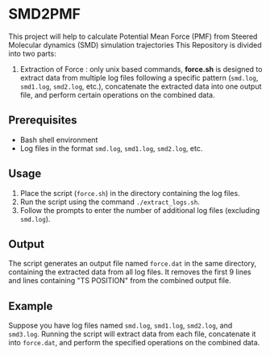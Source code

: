 # SMD2PMF
This project will help to calculate Potential Mean Force (PMF) from Steered Molecular dynamics (SMD) simulation trajectories
This Repository is divided into two parts:
1. Extraction of Force : only unix based commands, **force.sh** is designed to extract data from multiple log files following a specific pattern (`smd.log`, `smd1.log`, `smd2.log`, etc.), concatenate the extracted data into one output file, and perform certain operations on the combined data.

## Prerequisites

- Bash shell environment
- Log files in the format `smd.log`, `smd1.log`, `smd2.log`, etc.

## Usage

1. Place the script (`force.sh`) in the directory containing the log files.
2. Run the script using the command `./extract_logs.sh`.
3. Follow the prompts to enter the number of additional log files (excluding `smd.log`).

## Output

The script generates an output file named `force.dat` in the same directory, containing the extracted data from all log files. It removes the first 9 lines and lines containing "TS POSITION" from the combined output file.

## Example
Suppose you have log files named `smd.log`, `smd1.log`, `smd2.log`, and `smd3.log`. Running the script will extract data from each file, concatenate it into `force.dat`, and perform the specified operations on the combined data.

